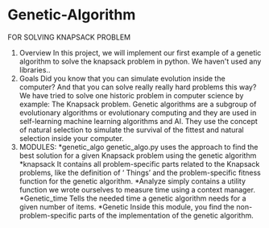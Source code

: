 # Genetic-Algorithm
FOR SOLVING KNAPSACK PROBLEM
1) Overview
In this project, we will implement our first example of a genetic algorithm to solve the
knapsack problem in python. We haven't used any libraries..
2) Goals
Did you know that you can simulate evolution inside the computer? And that you can solve
really really hard problems this way? We have tried to solve one historic problem in
computer science by example: The Knapsack problem.
Genetic algorithms are a subgroup of evolutionary algorithms or evolutionary computing
and they are used in self-learning machine learning algorithms and AI. They use the
concept of natural selection to simulate the survival of the fittest and natural selection
inside your computer.
3) MODULES:
*genetic_algo
genetic_algo.py uses the approach to find the best solution for a given Knapsack problem
using the genetic algorithm
*knapsack
It contains all problem-specific parts related to the Knapsack problems, like the definition
of ‘ Things’ and the problem-specific fitness function for the genetic algorithm.
*Analyze
simply contains a utility function we wrote ourselves to measure time using a context
manager.
*Genetic_time
Tells the needed time a genetic algorithm needs for a given number of items.
*Genetic
Inside this module, you find the non-problem-specific parts of the implementation of the
genetic algorithm.

